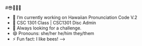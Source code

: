 #😎🐝🐝🐝

- 🔭 I’m currently working on Hawaiian Pronunciation Code V.2
- 🌱 CSC 1301 Class | CSC1301 Disc Admin
- 👯 Always looking for a challenge.
- 😄 Pronouns: she/her he/him they/them
- ⚡ Fun fact: I like bees!
-->
